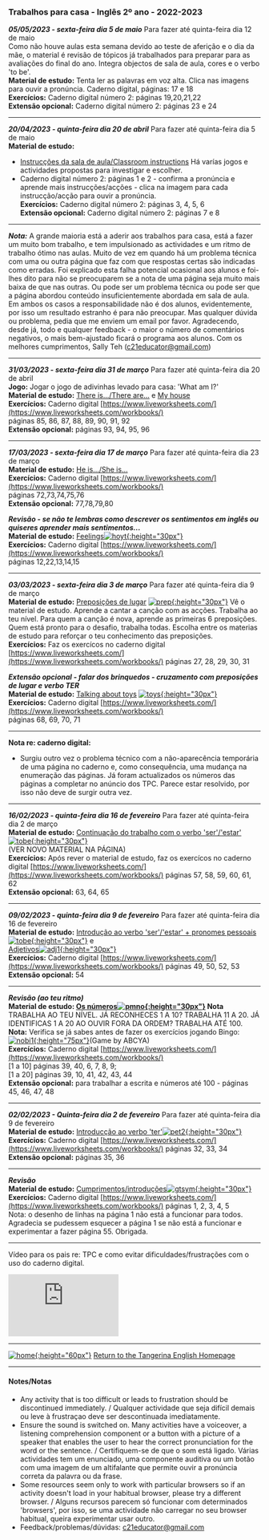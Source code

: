 ### Trabalhos para casa - Inglês 2º ano - 2022-2023

***05/05/2023 - sexta-feira dia 5 de maio*** Para fazer até quinta-feira dia 12 de maio   
Como não houve aulas esta semana devido ao teste de aferição e o dia da mãe, o material é revisão de tópicos já trabalhados para preparar para as avaliações do final do ano. Integra objectos de sala de aula, cores e o verbo 'to be'.  
**Material de estudo:** Tenta ler as palavras em voz alta. Clica nas imagens para ouvir a pronúncia. Caderno dígital, páginas: 17 e 18  
**Exercícios:** Caderno digital número 2: páginas 19,20,21,22    
**Extensão opcional:** Caderno digital número 2: páginas 23 e 24   

***  

***20/04/2023 - quinta-feira dia 20 de abril*** Para fazer até quinta-feira dia 5 de maio  
**Material de estudo:**   
* [Instrucções da sala de aula/Classroom instructions](https://tangerina-pt.github.io/English/Classroom_I_B) Há varías jogos e actividades propostas para investigar e escolher.  
* Caderno digital número 2: páginas 1 e 2 - confirma a pronúncia e aprende mais instrucções/acções - clica na imagem para cada instrucção/acção para ouvir a pronúncia.   
**Exercícios:** Caderno digital número 2: páginas 3, 4, 5, 6   
**Extensão opcional:** Caderno digital número 2: páginas 7 e 8    

***  

***Nota:*** A grande maioria está a aderir aos trabalhos para casa, está a fazer um muito bom trabalho, e tem impulsionado as actividades e um ritmo de trabalho ótimo nas aulas. Muito de vez em quando há um problema técnica com uma ou outra página que faz com que respostas certas são indicadas como erradas. Foi explicado esta falha potencial ocasional aos alunos e foi-lhes dito para não se preocuparem se a nota de uma página seja muito mais baixa de que nas outras. Ou pode ser um problema técnica ou pode ser que a página abordou conteúdo insuficientemente abordada em sala de aula. Em ambos os casos a responsabilidade não é dos alunos, evidentemente, por isso um resultado estranho é para não preocupar. Mas qualquer dúvida ou problema, pedia que me enviem um email por favor. Agradecendo, desde já, todo e qualquer feedback - o maior o número de comentários negativos, o mais bem-ajustado ficará o programa aos alunos. Com os melhores cumprimentos, Sally Teh (c21educator@gmail.com)   

***

***31/03/2023 - sexta-feira dia 31 de março*** Para fazer até quinta-feira dia 20 de abril  
**Jogo:** Jogar o jogo de adivinhas levado para casa: 'What am I?'  
**Material de estudo:** [There is.../There are...](https://tangerina-pt.github.io/English/there_is_there_are) e [My house](https://tangerina-pt.github.io/English/House_B)  
**Exercícios:** Caderno digital [https://www.liveworksheets.com/](https://www.liveworksheets.com/workbooks/)   
páginas 85, 86, 87, 88, 89, 90, 91, 92  
**Extensão opcional:** páginas 93, 94, 95, 96  

***

***17/03/2023 - sexta-feira dia 17 de março*** Para fazer até quinta-feira dia 23 de março  
**Material de estudo:** [He is.../She is...](https://tangerina-pt.github.io/English/to_be_he_she)  
**Exercícios:** Caderno digital [https://www.liveworksheets.com/](https://www.liveworksheets.com/workbooks/)   
páginas 72,73,74,75,76  
**Extensão opcional:** 77,78,79,80  

***Revisão - se não te lembras como descrever os sentimentos em inglês ou quiseres aprender mais sentimentos...***  
**Material de estudo:** [Feelings](https://tangerina-pt.github.io/English/Feelings_B)[![hoyt](https://1blockatatime.github.io/English/images/hoyt.png){:height="30px"}](https://tangerina-pt.github.io/English/Feelings_B)  
**Exercícios:** Caderno digital [https://www.liveworksheets.com/](https://www.liveworksheets.com/workbooks/)   
páginas 12,22,13,14,15 

***  

***03/03/2023 - sexta-feira dia 3 de março*** Para fazer até quinta-feira dia 9 de março  
**Material de estudo:** [Preposições de lugar](https://tangerina-pt.github.io/English/Prep_Place_B) [![prep](https://1blockatatime.github.io/English/images/prep_y2.png){:height="30px"}](https://tangerina-pt.github.io/English/Prep_Place_B) Vê o material de estudo. Aprende a cantar a canção com as acções. Trabalha ao teu nível. Para quem a canção é nova, aprende as primeiras 6 preposições. Quem está pronto para o desafio, trabalha todas. Escolha entre os materias de estudo para reforçar o teu conhecimento das preposições.     
**Exercícios:** Faz os exercícos no caderno digital [https://www.liveworksheets.com/](https://www.liveworksheets.com/workbooks/) páginas 27, 28, 29, 30, 31  

***Extensão opcional - falar dos brinquedos - cruzamento com preposições de lugar e verbo TER***  
**Material de estudo:** [Talking about toys](https://tangerina-pt.github.io/English/Toys_B) [![toys](https://1blockatatime.github.io/English/images/toys.PNG){:height="30px"}](https://tangerina-pt.github.io/English/Toys_B)  
**Exercícios:** Caderno digital [https://www.liveworksheets.com/](https://www.liveworksheets.com/workbooks/)   
páginas 68, 69, 70, 71  

***  

**Nota re: caderno digital:**  
* Surgiu outro vez o problema técnico com a não-aparecência temporária de uma página no caderno e, como consequência, uma mudança na enumeração das páginas. Já foram actualizados os números das páginas a completar no anúncio dos TPC. Parece estar resolvido, por isso não deve de surgir outra vez.  

***  

***16/02/2023 - quinta-feira dia 16 de fevereiro*** Para fazer até quinta-feira dia 2 de março  
**Material de estudo:** [Continuação do trabalho com o verbo 'ser'/'estar'](https://tangerina-pt.github.io/English/To_Be)[![tobe](https://1blockatatime.github.io/English/images2/vtobe.JPG){:height="30px"}](https://tangerina-pt.github.io/English/To_Be)  
(VER NOVO MATERIAL NA PÁGINA)    
**Exercícios:** Após rever o material de estudo, faz os exercícos no caderno digital [https://www.liveworksheets.com/](https://www.liveworksheets.com/workbooks/) páginas 57, 58, 59, 60, 61, 62  
**Extensão opcional:** 63, 64, 65     

***

***09/02/2023 - quinta-feira dia 9 de fevereiro*** Para fazer até quinta-feira dia 16 de fevereiro  
**Material de estudo:** [Introdução ao verbo 'ser'/'estar' + pronomes pessoais](https://tangerina-pt.github.io/English/To_Be)[![tobe](https://1blockatatime.github.io/English/images2/vtobe.JPG){:height="30px"}](https://tangerina-pt.github.io/English/To_Be) e  
[Adjetivos](https://tangerina-pt.github.io/English/ADJ1)[![adj1](https://1blockatatime.github.io/English/images2/sh_tall.jpg){:height="30px"}](https://tangerina-pt.github.io/English/ADJ1)  
**Exercícios:** Caderno digital [https://www.liveworksheets.com/](https://www.liveworksheets.com/workbooks/) páginas 49, 50, 52, 53
**Extensão opcional:** 54

***  

***Revisão (ao teu ritmo)***  
**Material de estudo: [Os números](https://tangerina-pt.github.io/English/Number_B)[![pmno](https://1blockatatime.github.io/English/images/pmno.PNG){:height="30px"}](https://tangerina-pt.github.io/English/Number_B) Nota** TRABALHA AO TEU NÍVEL. JÁ RECONHECES 1 A 10? TRABALHA 11 A 20. JÁ IDENTIFICAS 1 A 20 AO OUVIR FORA DA ORDEM? TRABALHA ATÉ 100.  
**Nota:** Verifica se já sabes antes de fazer os exercícios jogando Bingo: [![nobi1](https://1blockatatime.github.io/English/images2/nobi1.jpg){:height="75px"}](https://www.abcya.com/games/number-bingo)(Game by ABCYA)  
**Exercícios:** Caderno digital [https://www.liveworksheets.com/](https://www.liveworksheets.com/workbooks/)  
[1 a 10] páginas 39, 40, 6, 7, 8, 9;  
[1 a 20] páginas 39, 10, 41, 42, 43, 44   
**Extensão opcional:** para trabalhar a escrita e números até 100 - páginas 45, 46, 47, 48 

***  

***02/02/2023 - Quinta-feira dia 2 de fevereiro*** Para fazer até quinta-feira dia 9 de fevereiro  
**Material de estudo:** [Introducção ao verbo 'ter'](https://tangerina-pt.github.io/English/To_Have_Got)[![pet2](https://1blockatatime.github.io/English/images/pet2.PNG){:height="30px"}](https://tangerina-pt.github.io/English/To_Have_Got)    
**Exercícios:** Caderno digital [https://www.liveworksheets.com/](https://www.liveworksheets.com/workbooks/) páginas 32, 33, 34
**Extensão opcional:** páginas 35, 36

***  

***Revisão***  
**Material de estudo:** [Cumprimentos/introduções](https://tangerina-pt.github.io/English/Greetings_B)[![gtsym](https://1blockatatime.github.io/English/images/gtsym.PNG){:height="30px"}](https://tangerina-pt.github.io/English/Greetings_B)  
**Exercícios:** Caderno digital [https://www.liveworksheets.com/](https://www.liveworksheets.com/workbooks/) páginas 1, 2, 3, 4, 5  
Nota: o desenho de linhas na página 1 não está a funcionar para todos. Agradecia se pudessem esquecer a página 1 se não está a funcionar e experimentar a fazer página 55. Obrigada.  

***  

Vídeo para os pais re: TPC e como evitar dificuldades/frustrações com o uso do caderno digital.  
<iframe width="220" height="124" src="https://www.youtube.com/embed/EStAfJGn6n0" title="YouTube video player" frameborder="0" allow="accelerometer; autoplay; clipboard-write; encrypted-media; gyroscope; picture-in-picture; web-share" allowfullscreen></iframe>

***  
[![home](https://1blockatatime.github.io/English/images/home.png){:height="60px"}](https://tangerina-pt.github.io/English) [Return to the Tangerina English Homepage](https://tangerina-pt.github.io/English)  

***

#### Notes/Notas
* Any activity that is too difficult or leads to frustration should be discontinued immediately. / Qualquer actividade que seja difícil demais ou leve à frustraçao deve ser descontinuada imediatamente.
* Ensure the sound is switched on. Many activities have a voiceover, a listening comprehension component or a button with a picture of a speaker that enables the user to hear the correct pronunciation for the word or the sentence. / Certifiquem-se de que o som está ligado. Várias actividades tem um enunciado, uma componente auditiva ou um botão com uma imagem de um altifalante que permite ouvir a pronúncia correta da palavra ou da frase.
* Some resources seem only to work with particular browsers so if an activity doesn't load in your habitual browser, please try a different browser. / Alguns recursos parecem só funcionar com determinados 'browsers', por isso, se uma actividade não carregar no seu browser habitual, queira experimentar usar outro.
* Feedback/problemas/dúvidas: c21educator@gmail.com  
